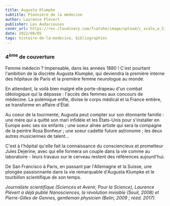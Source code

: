 ```yaml
---
title: Augusta Klumpke
subtitle: Pionnière de la médecine
author: Laurence Plévert
publisher: Les Audacieuses
cover_url: https://res.cloudinary.com/fcatuhe/image/upload/c_scale,w_512/v1711899163/raphaele-rodellar.fr/bibliotheque/9791025205860.jpg
date: 2022/08/05
tags: histoire-de-la-medecine, bibliographies
---
```


### 4<sup>ème</sup> de couverture

Femme médecin ? Impensable, dans les années 1880 ! C'est pourtant l'ambition de la discrète Augusta Klumpke, qui deviendra la première interne des hôpitaux de Paris et la première femme neurologue au monde.

En attendant, la voilà bien malgré elle porte-drapeau d'un combat idéologique qui la dépasse : l'accès des femmes aux concours de médecine. La polémique enfle, divise le corps médical et la France entière, se transforme en affaire d'État.

Au coeur de la tourmente, Augusta peut compter sur son étonnante famille : une mère qui a quitté son mari infidèle et les États-Unis pour s'installer en Europe avec ses six enfants ; une soeur aînée artiste qui sera la compagne de la peintre Rosa Bonheur ; une soeur cadette future astronome ; les deux autres musiciennes de talent...

C'est à l'hôpital qu'elle fait la connaissance du consciencieux et prometteur Jules Dejerine, avec qui elle formera un couple dans la vie comme au laboratoire - leurs travaux sur le cerveau restent des références aujourd'hui.

De San Francisco à Paris, en passant par l'Allemagne et la Suisse, une plongée passionnante dans la vie remarquable d'Augusta Klumpke et le tourbillon scientifique de son temps.

_Journaliste scientifique (Sciences et Avenir, Pour la Science), Laurence Plévert a déjà publié Nanosciences, la révolution invisible (Seuil, 2008) et Pierre-Gilles de Gennes, gentleman physicien (Belin, 2009 ; rééd. 2017)._
